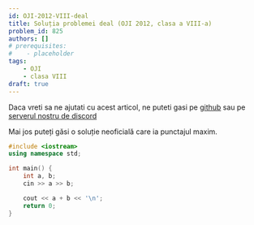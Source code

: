 ```yaml
---
id: OJI-2012-VIII-deal
title: Soluția problemei deal (OJI 2012, clasa a VIII-a)
problem_id: 825
authors: []
# prerequisites:
#    - placeholder
tags:
    - OJI
    - clasa VIII
draft: true
---
```


Daca vreti sa ne ajutati cu acest articol, ne puteti gasi pe [github](https://github.com/roalgo-discord/arhiva-educationala) sau pe [serverul nostru de discord](https://discord.gg/vdDRSmg3fC)

Mai jos puteți găsi o soluție neoficială care ia punctajul maxim.

```cpp
#include <iostream>
using namespace std;

int main() {
    int a, b;
    cin >> a >> b;

    cout << a + b << '\n';
    return 0;
}
```
